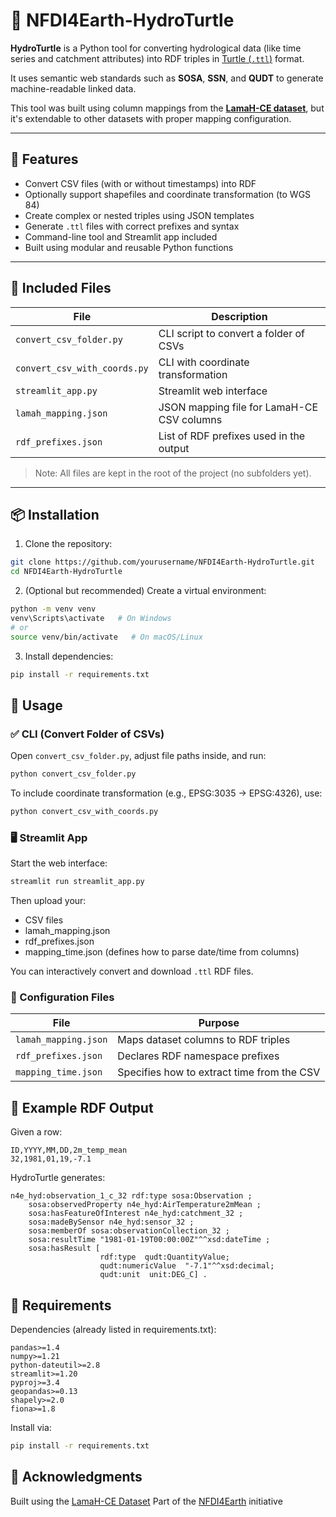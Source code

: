 # 🐢 NFDI4Earth-HydroTurtle

**HydroTurtle** is a Python tool for converting hydrological data (like time series and catchment attributes) into RDF triples in [Turtle (`.ttl`)](https://www.w3.org/TR/turtle/) format.

It uses semantic web standards such as **SOSA**, **SSN**, and **QUDT** to generate machine-readable linked data.

This tool was built using column mappings from the **[LamaH-CE dataset](https://essd.copernicus.org/articles/13/4529/2021/)**, but it's extendable to other datasets with proper mapping configuration.

---

## 🌟 Features

- Convert CSV files (with or without timestamps) into RDF
- Optionally support shapefiles and coordinate transformation (to WGS 84)
- Create complex or nested triples using JSON templates
- Generate `.ttl` files with correct prefixes and syntax
- Command-line tool and Streamlit app included
- Built using modular and reusable Python functions

---

## 🧩 Included Files

| File | Description |
|------|-------------|
| `convert_csv_folder.py` | CLI script to convert a folder of CSVs |
| `convert_csv_with_coords.py` | CLI with coordinate transformation |
| `streamlit_app.py` | Streamlit web interface |
| `lamah_mapping.json` | JSON mapping file for LamaH-CE CSV columns |
| `rdf_prefixes.json` | List of RDF prefixes used in the output |

> Note: All files are kept in the root of the project (no subfolders yet).

---

## 📦 Installation

1. Clone the repository:

```bash
git clone https://github.com/yourusername/NFDI4Earth-HydroTurtle.git
cd NFDI4Earth-HydroTurtle
```


2. (Optional but recommended) Create a virtual environment:

```bash
python -m venv venv
venv\Scripts\activate   # On Windows
# or
source venv/bin/activate   # On macOS/Linux
```

3. Install dependencies:

```bash
pip install -r requirements.txt
```


## 🚀 Usage
### ✅ CLI (Convert Folder of CSVs)

Open `convert_csv_folder.py`, adjust file paths inside, and run:
```bash
python convert_csv_folder.py
```

To include coordinate transformation (e.g., EPSG:3035 → EPSG:4326), use:
```bash
python convert_csv_with_coords.py
```

### 🖥️ Streamlit App
Start the web interface:
```bash
streamlit run streamlit_app.py
```

Then upload your:
 - CSV files
 - lamah_mapping.json
 - rdf_prefixes.json
 - mapping_time.json (defines how to parse date/time from columns)

You can interactively convert and download `.ttl` RDF files.

### 🧠 Configuration Files

File | Purpose
|------|-------------|
`lamah_mapping.json` | Maps dataset columns to RDF triples
`rdf_prefixes.json` | Declares RDF namespace prefixes
`mapping_time.json` | Specifies how to extract time from the CSV

## 🧪 Example RDF Output

Given a row:
```csv
ID,YYYY,MM,DD,2m_temp_mean
32,1981,01,19,-7.1
```

HydroTurtle generates:
```turtle
n4e_hyd:observation_1_c_32 rdf:type sosa:Observation ;
	sosa:observedProperty n4e_hyd:AirTemperature2mMean ;
	sosa:hasFeatureOfInterest n4e_hyd:catchment_32 ;
	sosa:madeBySensor n4e_hyd:sensor_32 ;
	sosa:memberOf sosa:observationCollection_32 ;
	sosa:resultTime "1981-01-19T00:00:00Z"^^xsd:dateTime ;
	sosa:hasResult [ 
                    rdf:type  qudt:QuantityValue;
                    qudt:numericValue  "-7.1"^^xsd:decimal;
                    qudt:unit  unit:DEG_C] .
```

## 📄 Requirements
Dependencies (already listed in requirements.txt):
```shell
pandas>=1.4
numpy>=1.21
python-dateutil>=2.8
streamlit>=1.20
pyproj>=3.4
geopandas>=0.13
shapely>=2.0
fiona>=1.8
```
Install via:
```bash
pip install -r requirements.txt
```


## 🙌 Acknowledgments
Built using the [LamaH-CE Dataset](https://essd.copernicus.org/articles/13/4529/2021/) 
Part of the [NFDI4Earth](https://www.nfdi4earth.de/) initiative